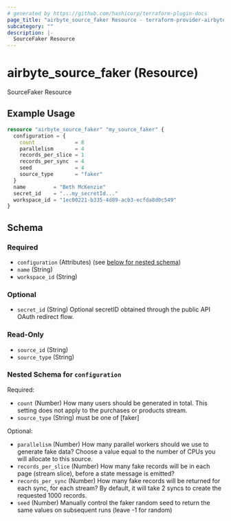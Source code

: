 ```yaml
---
# generated by https://github.com/hashicorp/terraform-plugin-docs
page_title: "airbyte_source_faker Resource - terraform-provider-airbyte"
subcategory: ""
description: |-
  SourceFaker Resource
---
```


# airbyte_source_faker (Resource)

SourceFaker Resource

## Example Usage

```terraform
resource "airbyte_source_faker" "my_source_faker" {
  configuration = {
    count             = 8
    parallelism       = 4
    records_per_slice = 1
    records_per_sync  = 4
    seed              = 4
    source_type       = "faker"
  }
  name         = "Beth McKenzie"
  secret_id    = "...my_secretId..."
  workspace_id = "1ec00221-b335-4d89-acb3-ecfda8d0c549"
}
```

<!-- schema generated by tfplugindocs -->
## Schema

### Required

- `configuration` (Attributes) (see [below for nested schema](#nestedatt--configuration))
- `name` (String)
- `workspace_id` (String)

### Optional

- `secret_id` (String) Optional secretID obtained through the public API OAuth redirect flow.

### Read-Only

- `source_id` (String)
- `source_type` (String)

<a id="nestedatt--configuration"></a>
### Nested Schema for `configuration`

Required:

- `count` (Number) How many users should be generated in total.  This setting does not apply to the purchases or products stream.
- `source_type` (String) must be one of [faker]

Optional:

- `parallelism` (Number) How many parallel workers should we use to generate fake data?  Choose a value equal to the number of CPUs you will allocate to this source.
- `records_per_slice` (Number) How many fake records will be in each page (stream slice), before a state message is emitted?
- `records_per_sync` (Number) How many fake records will be returned for each sync, for each stream?  By default, it will take 2 syncs to create the requested 1000 records.
- `seed` (Number) Manually control the faker random seed to return the same values on subsequent runs (leave -1 for random)


